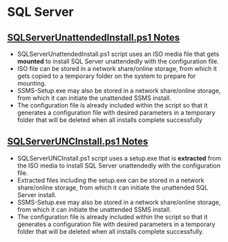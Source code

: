 <h1><b>SQL Server</b></h1>

## [SQLServerUnattendedInstall.ps1 Notes](https://github.com/whuynhit/SQLServer/blob/main/SQL%20Server%20Unattended%20Install/SQLServerUnattendedInstall.ps1)
- SQLServerUnattendedInstall.ps1 script uses an ISO media file that gets **mounted** to install SQL Server unattendedly with the configuration file.
- ISO file can be stored in a network share/online storage, from which it gets copied to a temporary folder on the system to prepare for mounting.
- SSMS-Setup.exe may also be stored in a network share/online storage, from which it can initiate the unattended SSMS install.
- The configuration file is already included within the script so that it generates a configuration file with desired parameters in a temporary folder that will be deleted when all installs complete successfully

## [SQLServerUNCInstall.ps1 Notes](https://github.com/whuynhit/SQLServer/blob/main/SQL%20Server%20Unattended%20Install/SQLServerUNCInstall.ps1)
- SQLServerUNCInstall.ps1 script uses a setup.exe that is **extracted** from the ISO media to install SQL Server unattendedly with the configuration file.
- Extracted files including the setup.exe can be stored in a network share/online storage, from which it can initiate the unattended SQL Server install.
- SSMS-Setup.exe may also be stored in a network share/online storage, from which it can initiate the unattended SSMS install.
- The configuration file is already included within the script so that it generates a configuration file with desired parameters in a temporary folder that will be deleted when all installs complete successfully.
